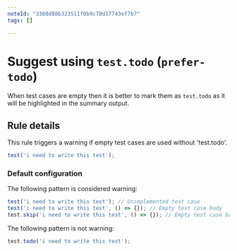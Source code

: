 ```yaml
---
noteId: "3368d88b323511f0b9c70d17743ef7b7"
tags: []

---
```


# Suggest using `test.todo` (`prefer-todo`)

When test cases are empty then it is better to mark them as `test.todo` as it
will be highlighted in the summary output.

## Rule details

This rule triggers a warning if empty test cases are used without 'test.todo'.

```js
test('i need to write this test');
```

### Default configuration

The following pattern is considered warning:

```js
test('i need to write this test'); // Unimplemented test case
test('i need to write this test', () => {}); // Empty test case body
test.skip('i need to write this test', () => {}); // Empty test case body
```

The following pattern is not warning:

```js
test.todo('i need to write this test');
```
